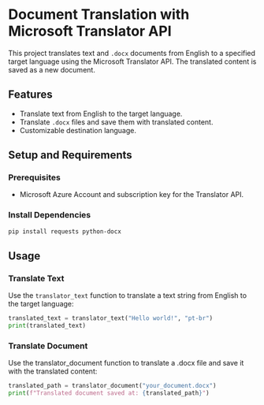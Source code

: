 # Document Translation with Microsoft Translator API

This project translates text and `.docx` documents from English to a specified target language using the Microsoft Translator API. The translated content is saved as a new document.

## Features
- Translate text from English to the target language.
- Translate `.docx` files and save them with translated content.
- Customizable destination language.

## Setup and Requirements

### Prerequisites
- Microsoft Azure Account and subscription key for the Translator API.

### Install Dependencies
```bash
pip install requests python-docx
```
## Usage

### Translate Text
Use the `translator_text` function to translate a text string from English to the target language:

```python
translated_text = translator_text("Hello world!", "pt-br")
print(translated_text)
```
### Translate Document
Use the translator_document function to translate a .docx file and save it with the translated content:

```python
translated_path = translator_document("your_document.docx")
print(f"Translated document saved at: {translated_path}")
```
